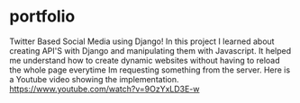 # portfolio
Twitter Based Social Media using Django! In this project I learned about creating API'S with Django and manipulating them with Javascript.
It helped me understand how to create dynamic websites without having to reload the whole page everytime Im requesting something from the server.
Here is a Youtube video showing the implementation.
https://www.youtube.com/watch?v=9OzYxLD3E-w

